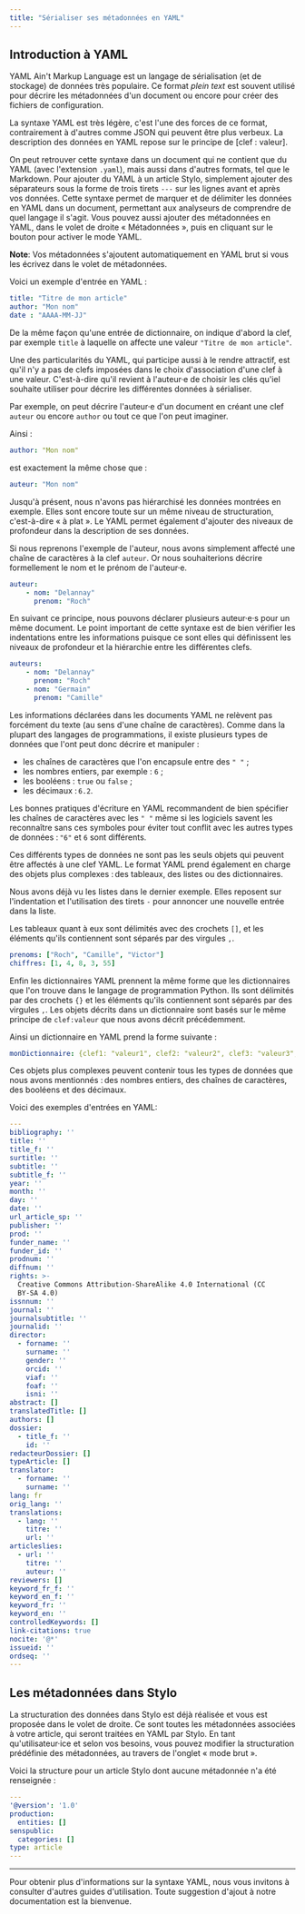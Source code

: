 ```yaml
---
title: "Sérialiser ses métadonnées en YAML"
---
```


## Introduction à YAML

YAML Ain't Markup Language est un langage de sérialisation (et de stockage) de données très populaire.
Ce format _plein text_ est souvent utilisé pour décrire les métadonnées d'un document ou encore pour créer des fichiers de configuration.

La syntaxe YAML est très légère, c'est l'une des forces de ce format, contrairement à d'autres comme JSON qui peuvent être plus verbeux. La description des données en YAML repose sur le principe de \[clef : valeur\].

On peut retrouver cette syntaxe dans un document qui ne contient que du YAML (avec l'extension `.yaml`), mais aussi dans d'autres formats, tel que le Markdown. Pour ajouter du YAML à un article Stylo, simplement ajouter des séparateurs sous la forme de trois tirets `---` sur les lignes avant et après vos données. Cette syntaxe permet de marquer et de délimiter les données en YAML dans un document, permettant aux analyseurs de comprendre de quel langage il s'agit. Vous pouvez aussi ajouter des métadonnées en YAML, dans le volet de droite « Métadonnées », puis en cliquant sur le bouton pour activer le mode YAML.

**Note**: Vos métadonnées s'ajoutent automatiquement en YAML brut si vous les écrivez dans le volet de métadonnées.

Voici un exemple d'entrée en YAML :

```yaml
title: "Titre de mon article"
author: "Mon nom"
date : "AAAA-MM-JJ"
```

De la même façon qu'une entrée de dictionnaire, on indique d'abord la clef, par exemple `title` à laquelle on affecte une valeur `"Titre de mon article"`.

Une des particularités du YAML, qui participe aussi à le rendre attractif, est qu'il n'y a pas de clefs imposées dans le choix d'association d'une clef à une valeur. C'est-à-dire qu'il revient à l'auteur·e de choisir les clés qu'iel souhaite utiliser pour décrire les différentes données à sérialiser.

Par exemple, on peut décrire l'auteur·e d'un document en créant une clef `auteur` ou encore `author` ou tout ce que l'on peut imaginer.

Ainsi : 

```yaml
author: "Mon nom"
```
est exactement la même chose que :

```yaml
auteur: "Mon nom"
```

Jusqu'à présent, nous n'avons pas hiérarchisé les données montrées en exemple.
Elles sont encore toute sur un même niveau de structuration, c'est-à-dire « à plat ».
Le YAML permet également d'ajouter des niveaux de profondeur dans la description de ses données.

Si nous reprenons l'exemple de l'auteur, nous avons simplement affecté une chaîne de caractères à la clef `auteur`.
Or nous souhaiterions décrire formellement le nom et le prénom de l'auteur·e.

```yaml
auteur:
    - nom: "Delannay"
      prenom: "Roch"
```

En suivant ce principe, nous pouvons déclarer plusieurs auteur·e·s pour un même document.
Le point important de cette syntaxe est de bien vérifier les indentations entre les informations puisque ce sont elles qui définissent les niveaux de profondeur et la hiérarchie entre les différentes clefs. 

```yaml
auteurs: 
    - nom: "Delannay"
      prenom: "Roch"
    - nom: "Germain"
      prenom: "Camille"
```

Les informations déclarées dans les documents YAML ne relèvent pas forcément du texte (au sens d'une chaîne de caractères).
Comme dans la plupart des langages de programmations, il existe plusieurs types de données que l'ont peut donc décrire et manipuler : 

- les chaînes de caractères que l'on encapsule entre des `" "` ;
- les nombres entiers, par exemple : `6` ;
- les booléens : `true` ou `false` ;
- les décimaux : `6.2`.

Les bonnes pratiques d'écriture en YAML recommandent de bien spécifier les chaînes de caractères avec les `" "` même si les logiciels savent les reconnaître sans ces symboles pour éviter tout conflit avec les autres types de données : `"6"` et `6` sont différents.

Ces différents types de données ne sont pas les seuls objets qui peuvent être affectés à une clef YAML.
Le format YAML prend également en charge des objets plus complexes : des tableaux, des listes ou des dictionnaires.

Nous avons déjà vu les listes dans le dernier exemple.
Elles reposent sur l'indentation et l'utilisation des tirets `-` pour annoncer une nouvelle entrée dans la liste.

Les tableaux quant à eux sont délimités avec des crochets `[]`, et les éléments qu'ils contiennent sont séparés par des virgules `,`.

```yaml
prenoms: ["Roch", "Camille", "Victor"]
chiffres: [1, 4, 8, 3, 55]
```

Enfin les dictionnaires YAML prennent la même forme que les dictionnaires que l'on trouve dans le langage de programmation Python.
Ils sont délimités par des crochets `{}` et les éléments qu'ils contiennent sont séparés par des virgules `,`.
Les objets décrits dans un dictionnaire sont basés sur le même principe de `clef:valeur` que nous avons décrit précédemment.

Ainsi un dictionnaire en YAML prend la forme suivante : 

```yaml
monDictionnaire: {clef1: "valeur1", clef2: "valeur2", clef3: "valeur3", clef4: "valeur4"}
```

Ces objets plus complexes peuvent contenir tous les types de données que nous avons mentionnés : des nombres entiers, des chaînes de caractères, des booléens et des décimaux.

Voici des exemples d'entrées en YAML:

```yaml
---
bibliography: ''
title: ''
title_f: ''
surtitle: ''
subtitle: ''
subtitle_f: ''
year: ''
month: ''
day: ''
date: ''
url_article_sp: ''
publisher: ''
prod: ''
funder_name: ''
funder_id: ''
prodnum: ''
diffnum: ''
rights: >-
  Creative Commons Attribution-ShareAlike 4.0 International (CC
  BY-SA 4.0)
issnnum: ''
journal: ''
journalsubtitle: ''
journalid: ''
director:
  - forname: ''
    surname: ''
    gender: ''
    orcid: ''
    viaf: ''
    foaf: ''
    isni: ''
abstract: []
translatedTitle: []
authors: []
dossier:
  - title_f: ''
    id: ''
redacteurDossier: []
typeArticle: []
translator:
  - forname: ''
    surname: ''
lang: fr
orig_lang: ''
translations:
  - lang: ''
    titre: ''
    url: ''
articleslies:
  - url: ''
    titre: ''
    auteur: ''
reviewers: []
keyword_fr_f: ''
keyword_en_f: ''
keyword_fr: ''
keyword_en: ''
controlledKeywords: []
link-citations: true
nocite: '@*'
issueid: ''
ordseq: ''
---
```

## Les métadonnées dans Stylo

La structuration des données dans Stylo est déjà réalisée et vous est proposée dans le volet de droite. Ce sont toutes les métadonnées associées à votre article, qui seront traitées en YAML par Stylo. En tant qu'utilisateur·ice et selon vos besoins, vous pouvez modifier la structuration prédéfinie des métadonnées, au travers de l'onglet « mode brut ».

Voici la structure pour un article Stylo dont aucune métadonnée n'a été renseignée :

```yaml 
---
'@version': '1.0'
production:
  entities: []
senspublic:
  categories: []
type: article
---
```

---

Pour obtenir plus d'informations sur la syntaxe YAML, nous vous invitons à consulter d'autres guides d'utilisation. Toute suggestion d'ajout à notre documentation est la bienvenue. 
